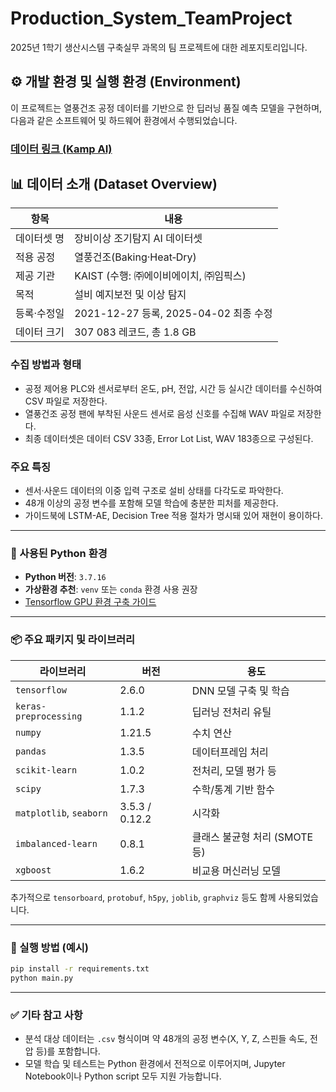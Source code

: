# Production_System_TeamProject
2025년 1학기 생산시스템 구축실무 과목의 팀 프로젝트에 대한 레포지토리입니다.

## ⚙️ 개발 환경 및 실행 환경 (Environment)

이 프로젝트는 열풍건조 공정 데이터를 기반으로 한 딥러닝 품질 예측 모델을 구현하며, 다음과 같은 소프트웨어 및 하드웨어 환경에서 수행되었습니다.
### [데이터 링크 (Kamp AI)](https://www.kamp-ai.kr/aidataDetail?page=1&DATASET_SEQ=23)

## 📊 데이터 소개 (Dataset Overview)

| 항목     | 내용                                                    |
| ------ | ----------------------------------------------------- |
| 데이터셋 명 | 장비이상 조기탐지 AI 데이터셋                                     |
| 적용 공정  | 열풍건조(Baking·Heat‐Dry)                                 |
| 제공 기관  | KAIST (수행: ㈜에이비에이치, ㈜임픽스)                             |
| 목적     | 설비 예지보전 및 이상 탐지                                       |
| 등록·수정일 | 2021-12-27 등록, 2025-04-02 최종 수정                       |
| 데이터 크기 | 307 083 레코드, 총 1.8 GB                                 |

### 수집 방법과 형태

* 공정 제어용 PLC와 센서로부터 온도, pH, 전압, 시간 등 실시간 데이터를 수신하여 CSV 파일로 저장한다.
* 열풍건조 공정 팬에 부착된 사운드 센서로 음성 신호를 수집해 WAV 파일로 저장한다.
* 최종 데이터셋은 데이터 CSV 33종, Error Lot List, WAV 183종으로 구성된다.

### 주요 특징

* 센서·사운드 데이터의 이중 입력 구조로 설비 상태를 다각도로 파악한다.
* 48개 이상의 공정 변수를 포함해 모델 학습에 충분한 피처를 제공한다.
* 가이드북에 LSTM-AE, Decision Tree 적용 절차가 명시돼 있어 재현이 용이하다.

---

### 📌 사용된 Python 환경

* **Python 버전**: `3.7.16`
* **가상환경 추천**: `venv` 또는 `conda` 환경 사용 권장
* [Tensorflow GPU 환경 구축 가이드](https://youtu.be/M4urbN0fPyM?list=FLymXUrZPMX6J6TBv0ytj4jA)

---

### 📦 주요 패키지 및 라이브러리

| 라이브러리                   | 버전             | 용도                   |
| ----------------------- | -------------- | -------------------- |
| `tensorflow`            | 2.6.0          | DNN 모델 구축 및 학습       |
| `keras-preprocessing`   | 1.1.2          | 딥러닝 전처리 유틸           |
| `numpy`                 | 1.21.5         | 수치 연산                |
| `pandas`                | 1.3.5          | 데이터프레임 처리            |
| `scikit-learn`          | 1.0.2          | 전처리, 모델 평가 등         |
| `scipy`                 | 1.7.3          | 수학/통계 기반 함수          |
| `matplotlib`, `seaborn` | 3.5.3 / 0.12.2 | 시각화                  |
| `imbalanced-learn`      | 0.8.1          | 클래스 불균형 처리 (SMOTE 등) |
| `xgboost`               | 1.6.2          | 비교용 머신러닝 모델          |

추가적으로 `tensorboard`, `protobuf`, `h5py`, `joblib`, `graphviz` 등도 함께 사용되었습니다.

---

### 📎 실행 방법 (예시)

```bash
pip install -r requirements.txt
python main.py
```

---

### ✅ 기타 참고 사항

* 분석 대상 데이터는 `.csv` 형식이며 약 48개의 공정 변수(X, Y, Z, 스핀들 속도, 전압 등)를 포함합니다.
* 모델 학습 및 테스트는 Python 환경에서 전적으로 이루어지며, Jupyter Notebook이나 Python script 모두 지원 가능합니다.
